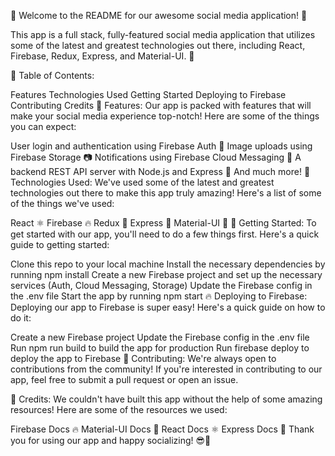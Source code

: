 👋 Welcome to the README for our awesome social media application! 🎉

This app is a full stack, fully-featured social media application that utilizes some of the latest and greatest technologies out there, including React, Firebase, Redux, Express, and Material-UI. 🚀

📝 Table of Contents:

Features
Technologies Used
Getting Started
Deploying to Firebase
Contributing
Credits
🌟 Features:
Our app is packed with features that will make your social media experience top-notch! Here are some of the things you can expect:

User login and authentication using Firebase Auth 🔑
Image uploads using Firebase Storage 📷
Notifications using Firebase Cloud Messaging 📲
A backend REST API server with Node.js and Express 🚀
And much more!
🚀 Technologies Used:
We've used some of the latest and greatest technologies out there to make this app truly amazing! Here's a list of some of the things we've used:

React ⚛️
Firebase 🔥
Redux 🔄
Express 🚀
Material-UI 🎨
🔧 Getting Started:
To get started with our app, you'll need to do a few things first. Here's a quick guide to getting started:

Clone this repo to your local machine
Install the necessary dependencies by running npm install
Create a new Firebase project and set up the necessary services (Auth, Cloud Messaging, Storage)
Update the Firebase config in the .env file
Start the app by running npm start
🔥 Deploying to Firebase:
Deploying our app to Firebase is super easy! Here's a quick guide on how to do it:

Create a new Firebase project
Update the Firebase config in the .env file
Run npm run build to build the app for production
Run firebase deploy to deploy the app to Firebase
🎉 Contributing:
We're always open to contributions from the community! If you're interested in contributing to our app, feel free to submit a pull request or open an issue.

🙏 Credits:
We couldn't have built this app without the help of some amazing resources! Here are some of the resources we used:

Firebase Docs 🔥
Material-UI Docs 🎨
React Docs ⚛️
Express Docs 🚀
Thank you for using our app and happy socializing! 😎👋